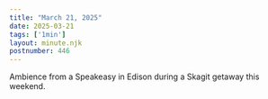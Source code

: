 ```yaml
---
title: "March 21, 2025"
date: 2025-03-21
tags: ['1min']
layout: minute.njk
postnumber: 446
---
```

Ambience from a Speakeasy in Edison during a Skagit getaway this weekend. 